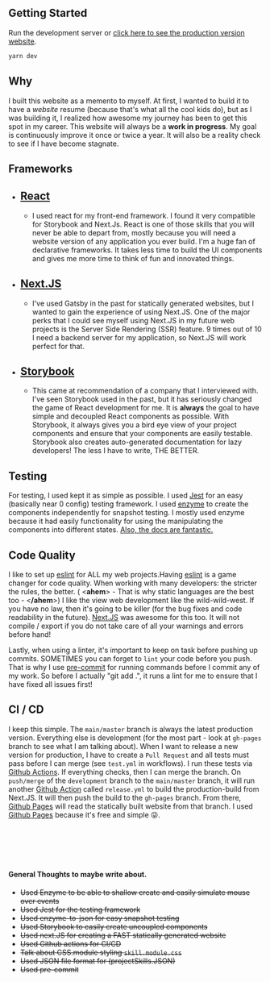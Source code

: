 ## Getting Started

Run the development server or [click here to see the production version website]("https://ethanbonin.github.io/ethanbonin").

```bash
yarn dev
```

## Why
I built this website as a memento to myself. At first, I wanted to build it to have a _website_ resume 
(because that's what all the cool kids do), but as 
I was building it, I realized how awesome my journey has been to get this spot in my career. 
This website will always be a __work in progress__. My goal is continuously improve it once or twice a year. 
It will also be a reality check to see if I have become stagnate.

## Frameworks
- [React](https://reactjs.org)
    -
    - I used react for my front-end framework. I found it very compatible for Storybook and Next.Js. 
      React is one of those skills that you will never be able to depart from, mostly because you will need a website version of any application you ever build.
      I'm a huge fan of declarative frameworks. It takes less time to build the UI components and gives me more time to think of fun and innovated things.
- [Next.JS](https://nextjs.org)
    -
    - I've used Gatsby in the past for statically generated websites, but I wanted to gain the experience of using Next.JS.
    One of the major perks that I could see myself using Next.JS in my future web projects is the Server Side Rendering
      (SSR) feature. 9 times out of 10 I need a backend server for my application, so Next.JS will work perfect for that.
      
- [Storybook](https://storybook.js.org)
    -
    - This came at recommendation of a company that I interviewed with. I've seen Storybook used in the past, but it has seriously changed the game of 
    React development for me. It is __always__ the goal to have simple and decoupled React components as possible. 
      With Storybook, it always gives you a bird eye view of your project components and ensure that your components are easily testable.
      Storybook also creates auto-generated documentation for lazy developers! The less I have to write, THE BETTER.
      
## Testing
For testing, I used kept it as simple as possible. I used [Jest]("https://jestjs.io") for an easy (basically near 0 config) testing framework.
I used [enzyme]("https://enzymejs.github.io/enzyme/") to create the components independently for snapshot testing. 
I mostly used enzyme because it had easily functionality for using the manipulating the components into different states. [Also, the docs are fantastic.](https://enzymejs.github.io/enzyme/) 

## Code Quality
I like to set up [eslint](https://eslint.org) for ALL my web projects.Having [eslint](https://eslint.org) is a game changer for code quality.
When working with many developers: the stricter the rules, the better. ( <**ahem**> - That is why static languages are the best too - <**/ahem**>)
I like the view web development like the wild-wild-west. If you have no law, then it's going to be killer (for the bug fixes and code readability in the future).
[Next.JS](https://nextjs.org) was awesome for this too. It will not compile / export if you do not take care of all your warnings and errors before hand!

Lastly, when using a linter, it's important to keep on task before pushing up commits. SOMETIMES you can forget to `lint` your code before you push.
That is why I use [pre-commit](https://pre-commit.com) for running commands before I commit any of my work. So before I actually "git add .", 
it runs a lint for me to ensure that I have fixed all issues first! 

## CI / CD
I keep this simple. The `main/master` branch is always the latest production version. Everything else is development (for the most part - look at `gh-pages` branch to see what I am talking about).
When I want to release a new version for production, I have to create a `Pull Request` and all tests must pass before I can merge (see `test.yml` in workflows). I run these tests via [Github Actions](https://github.com/features/actions).
If everything checks, then I can merge the branch. On `push/merge` of the `development` branch to the `main/master` branch, 
it will run another [Github Action](https://github.com/features/actions) called `release.yml` to build the production-build from Next.JS. 
It will then push the build to the `gh-pages` branch. From there, [Github Pages](https://pages.github.com) will read the statically built website from that branch.
I used [Github Pages](https://pages.github.com) because it's free and simple 😜.

 <br/>
 <br/>
 <br/>
 <br/>

#### General Thoughts to maybe write about.
- <s> Used Enzyme to be able to shallow create and easily simulate mouse over events
- Used Jest for the testing framework
- Used enzyme-to-json for easy snapshot testing
- Used Storybook to easily create uncoupled components
- Used next.JS for creating a FAST statically generated website
- Used Github actions for CI/CD
- Talk about CSS.module styling `skill.module.css`
- Used JSON file format for (projectSkills.JSON)
- Used pre-commit
</s>
  